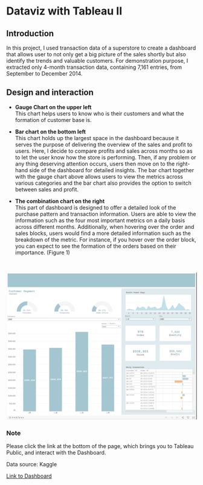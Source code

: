 # Dataviz with Tableau II

## Introduction
In this project, I used transaction data of a superstore to create a dashboard that allows user to not only get a big picture of the sales shortly but also identify the trends and valuable customers. For demonstration purpose, I extracted only 4-month transaction data, containing 7,161 entries, from September to December 2014.

## Design and interaction
- **Gauge Chart on the upper left**\
This chart helps users to know who is their customers and what the formation of customer base is.

- **Bar chart on the bottom left**\
This chart holds up the largest space in the dashboard because it serves the purpose of delivering the overview of the sales and profit to users. Here, I decide to compare profits and sales across months so as to let the user know how the store is performing. Then, if any problem or any thing deserving attention occurs, users then move on to the right-hand side of the dashboard for detailed insights. The bar chart together with the gauge chart above allows users to view the metrics across various categories and the bar chart also provides the option to switch between sales and profit.

- **The combination chart on the right**\
This part of dashboard is designed to offer a detailed look of the purchase pattern and transaction information. Users are able to view the information such as the four most important metrics on a daily basis across different months. Additionally, when hovering over the order and sales blocks, users would find a more detailed information such as the breakdown of the metric. For instance, if you hover over the order block, you can expect to see the formation of the orders based on their importance. (Figure 1)
</br>

![overview](overview.png)

### Note
Please click the link at the bottom of the page, which brings you to Tableau Public, and interact with the Dashboard.

Data source: Kaggle

[Link to Dashboard](https://public.tableau.com/profile/yu.hsiang.hung#!/vizhome/SalesDashboardDesignWebsite/Final)
